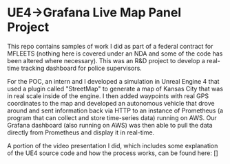 # UE4->Grafana Live Map Panel Project

This repo contains samples of work I did as part of a federal contract for MFLEETS (nothing here is covered under an NDA and some of the code has been altered where necessary). This was an R&D project to develop a real-time tracking dashboard for police supervisors. 

For the POC, an intern and I developed a simulation in Unreal Engine 4 that used a plugin called "StreetMap" to generate a map of Kansas City that was in real scale inside of the engine. I then added waypoints with real GPS coordinates to the map and developed an autonomous vehicle that drove around and sent information back via HTTP to an instance of Prometheus (a program that can collect and store time-series data) running on AWS. Our Grafana dashboard (also running on AWS) was then able to pull the data directly from Prometheus and display it in real-time.

A portion of the video presentation I did, which includes some explanation of the UE4 source code and how the process works, can be found here: []
